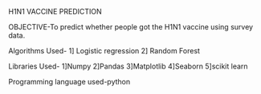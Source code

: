 H1N1 VACCINE PREDICTION

OBJECTIVE-To predict whether people got the H1N1 vaccine using survey data.

Algorithms Used-
1] Logistic regression
2] Random Forest 

Libraries Used-
1]Numpy
2]Pandas
3]Matplotlib
4]Seaborn
5]scikit learn

Programming language used-python

